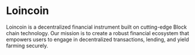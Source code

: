 # Loincoin
Loincoin is a decentralized financial instrument built on cutting-edge Block chain technology. Our mission is to create a robust financial ecosystem that empowers users to engage in decentralized transactions, lending, and yield farming securely.
